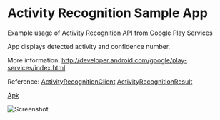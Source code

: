 Activity Recognition Sample App
============================

Example usage of Activity Recognition API from Google Play Services

App displays detected activity and confidence number.

More information:
http://developer.android.com/google/play-services/index.html

Reference:
[ActivityRecognitionClient](http://developer.android.com/reference/com/google/android/gms/location/ActivityRecognitionClient.html)
[ActivityRecognitionResult](http://developer.android.com/reference/com/google/android/gms/location/ActivityRecognitionResult.html)

[Apk](https://raw.github.com/anod/ActivityRecognitionSampleApp/master/ActivityTest.apk)

![Screenshot](https://raw.github.com/anod/ActivityRecognitionSampleApp/master/activity_recognition.png)

